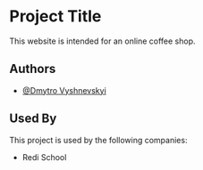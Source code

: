 
# Project Title

This website is intended for an online coffee shop.

## Authors

- [@Dmytro Vyshnevskyi](https://github.com/OxDV)


## Used By

This project is used by the following companies:

- Redi School

